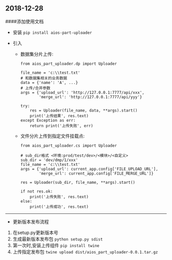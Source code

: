 ## 2018-12-28  
####添加使用文档  

* 安装 
  `pip install aios-part-uploader`

* 引入  
  - 数据集分片上传:  
    ```
    from aios_part_uploader.dp import Uploader  

    file_name = 'c:\\test.txt'
    # 和数据集相关的业务数据
    data = {'name': 'A', ...}
    # 上传/合并参数
    args = {'upload_url': 'http://127.0.0.1:7777/api/xxx',
            'merge_url': 'http://127.0.0.1:7777/api/yyy'}
    
    try:
        res = Uploader(file_name, data, **args).start()
        print('上传结果', res.text)
    except Exception as err:
        return print('上传失败', err)
    ```

  - 文件分片上传到指定文件挂载点:  
    ```
    from aios_part_uploader.cs import Uploader

    # sub_dir格式 <环境:prod/test/dev>/<模块>/<自定义>
    sub_dir = 'dev/dmp/1/xxx'
    file_name = 'c:\\test.txt'
    args = {'upload_url': current_app.config['FILE_UPLOAD_URL'],
            'merge_url': current_app.config['FILE_MERGE_URL']}

    res = Uploader(sub_dir, file_name, **args).start()

    if not res.ok:
        print('上传失败', res.text)
    else:
        print('上传成功', res.text)
    ```

---------------------------------------------------------------------
* 更新版本发布流程
1. 在setup.py更新版本号
2. 生成最新版本发布包 `python setup.py sdist`
3. 第一次时,安装上传组件 `pip install twine`
4. 上传指定发布包 `twine upload dist/aios_part_uploader-0.0.1.tar.gz`
